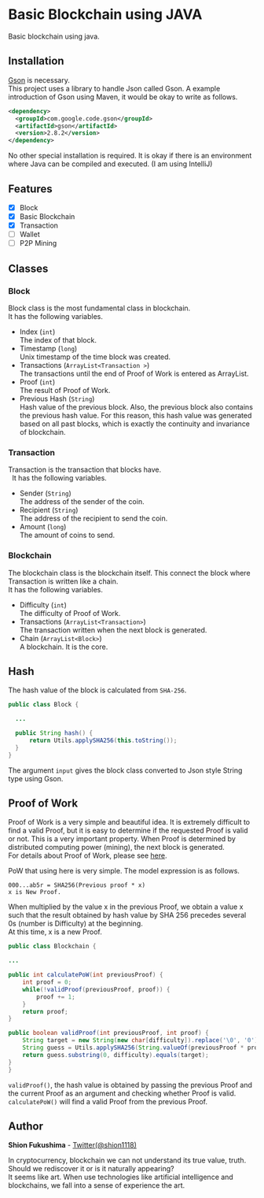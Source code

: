 # Basic Blockchain using JAVA
Basic blockchain using java.

## Installation
[Gson](https://github.com/google/gson) is necessary.  
This project uses a library to handle Json called Gson. A example introduction of Gson using Maven, it would be okay to write as follows.

```xml
<dependency>
  <groupId>com.google.code.gson</groupId>
  <artifactId>gson</artifactId>
  <version>2.8.2</version>
</dependency>
```

No other special installation is required. It is okay if there is an environment where Java can be compiled and executed. (I am using IntelliJ)

## Features
- [x] Block
- [x] Basic Blockchain
- [x] Transaction
- [ ] Wallet
- [ ] P2P Mining

## Classes
### Block
  Block class is the most fundamental class in blockchain.  
  It has the following variables.
  - Index (`int`)  
    The index of that block.
  - Timestamp (`long`)  
    Unix timestamp of the time block was created.
  - Transactions (`ArrayList<Transaction >`)  
    The transactions until the end of Proof of Work is entered as ArrayList.
  - Proof (`int`)  
    The result of Proof of Work.
  - Previous Hash (`String`)  
    Hash value of the previous block. Also, the previous block also contains the previous hash value. For this reason, this hash value was generated based on all past blocks, which is exactly the continuity and invariance of blockchain.

### Transaction
  Transaction is the transaction that blocks have.  
  It has the following variables.
  - Sender (`String`)  
    The address of the sender of the coin.
  - Recipient (`String`)  
    The address of the recipient to send the coin.
  - Amount (`long`)  
    The amount of coins to send.

### Blockchain
  The blockchain class is the blockchain itself. This connect the block where Transaction is written like a chain.  
  It has the following variables.
  - Difficulty (`int`)  
    The difficulty of Proof of Work.
  - Transactions (`ArrayList<Transaction>`)  
    The transaction written when the next block is generated.
  - Chain (`ArrayList<Block>`)  
    A blockchain. It is the core.

## Hash
  The hash value of the block is calculated from `SHA-256`.
  ```java
  public class Block {

    ...

    public String hash() {
        return Utils.applySHA256(this.toString());
    }
  }
  ```
  The argument `input` gives the block class converted to Json style String type using Gson.

## Proof of Work
  Proof of Work is a very simple and beautiful idea. It is extremely difficult to find a valid Proof, but it is easy to determine if the requested Proof is valid or not. This is a very important property. When Proof is determined by distributed computing power (mining), the next block is generated.  
  For details about Proof of Work, please see [here](https://hackernoon.com/learn-blockchains-by-building-one-117428612f46).  

  PoW that using here is very simple. The model expression is as follows.
  ```
  000...ab5r = SHA256(Previous proof * x)
  x is New Proof.
  ```
  When multiplied by the value x in the previous Proof, we obtain a value x such that the result obtained by hash value by SHA 256 precedes several 0s (number is Difficulty) at the beginning.  
  At this time, x is a new Proof.

  ```java
  public class Blockchain {

  ...

  public int calculatePoW(int previousProof) {
      int proof = 0;
      while(!validProof(previousProof, proof)) {
          proof += 1;
      }
      return proof;
  }

  public boolean validProof(int previousProof, int proof) {
      String target = new String(new char[difficulty]).replace('\0', '0');
      String guess = Utils.applySHA256(String.valueOf(previousProof * proof));
      return guess.substring(0, difficulty).equals(target);
  }
}
```
`validProof()`, the hash value is obtained by passing the previous Proof and the current Proof as an argument and checking whether Proof is valid.  
`calculatePoW()` will find a valid Proof from the previous Proof.

## Author
**Shion Fukushima** - [Twitter(@shion1118)](https://twitter.com/shion1118)

In cryptocurrency, blockchain we can not understand its true value, truth. Should we rediscover it or is it naturally appearing?  
It seems like art. When use technologies like artificial intelligence and blockchains, we fall into a sense of experience the art.
